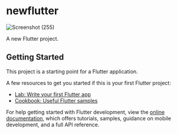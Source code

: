 # newflutter
![Screenshot (255)](https://github.com/Ali-shakib23/ICTHUB-Flutter/assets/90986123/409bc14d-98d2-479c-9f1f-b5546ffbb267)

A new Flutter project.

## Getting Started

This project is a starting point for a Flutter application.

A few resources to get you started if this is your first Flutter project:

- [Lab: Write your first Flutter app](https://docs.flutter.dev/get-started/codelab)
- [Cookbook: Useful Flutter samples](https://docs.flutter.dev/cookbook)

For help getting started with Flutter development, view the
[online documentation](https://docs.flutter.dev/), which offers tutorials,
samples, guidance on mobile development, and a full API reference.

